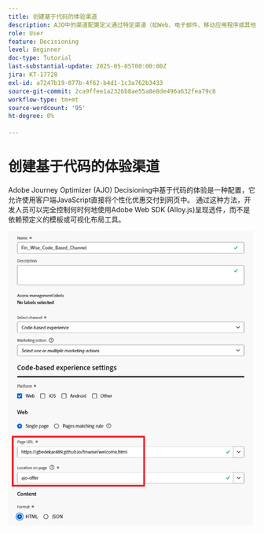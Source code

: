 ```yaml
---
title: 创建基于代码的体验渠道
description: AJO中的渠道配置定义通过特定渠道（如Web、电子邮件、移动应用程序或其他数字接触点）交付个性化内容（如优惠）的方式。
role: User
feature: Decisioning
level: Beginner
doc-type: Tutorial
last-substantial-update: 2025-05-05T00:00:00Z
jira: KT-17728
exl-id: a7247b19-877b-4f62-b4d1-1c3a762b3433
source-git-commit: 2ca9ffee1a2326b8ae55a8e8de496a632fea79c8
workflow-type: tm+mt
source-wordcount: '95'
ht-degree: 0%

---
```


# 创建基于代码的体验渠道

Adobe Journey Optimizer (AJO) Decisioning中基于代码的体验是一种配置，它允许使用客户端JavaScript直接将个性化优惠交付到网页中。 通过这种方法，开发人员可以完全控制何时何地使用Adobe Web SDK (Alloy.js)呈现选件，而不是依赖预定义的模板或可视化布局工具。

![create-channel](assets/cbe-channel.png)
